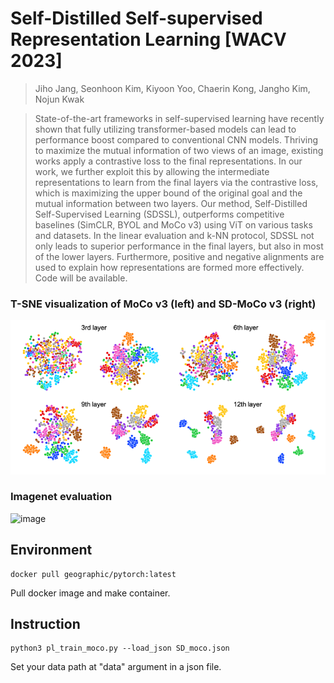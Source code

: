 # Self-Distilled Self-supervised Representation Learning [WACV 2023]

> Jiho Jang, Seonhoon Kim, Kiyoon Yoo, Chaerin Kong, Jangho Kim, Nojun Kwak

> State-of-the-art frameworks in self-supervised learning have recently shown that fully utilizing transformer-based models can lead to performance boost compared to conventional CNN models. Thriving to maximize the mutual information of two views of an image, existing works apply a contrastive loss to the final representations. In our work, we further exploit this by allowing the intermediate representations to learn from the final layers via the contrastive loss, which is maximizing the upper bound of the original goal and the mutual information between two layers. Our method, Self-Distilled Self-Supervised Learning (SDSSL), outperforms competitive baselines (SimCLR, BYOL and MoCo v3) using ViT on various tasks and datasets. In the linear evaluation and k-NN protocol, SDSSL not only leads to superior performance in the final layers, but also in most of the lower layers. Furthermore, positive and negative alignments are used to explain how representations are formed more effectively. Code will be available.


### T-SNE visualization of MoCo v3 (left) and SD-MoCo v3 (right)
![img.png](img.png)

### Imagenet evaluation

<img width="1404" alt="image" src="https://user-images.githubusercontent.com/66506438/232485228-9b29bdd7-eec3-4d8f-ac41-bcbb04eb2c15.png">


## Environment

```
docker pull geographic/pytorch:latest
```

Pull docker image and make container.

## Instruction

```
python3 pl_train_moco.py --load_json SD_moco.json
```

Set your data path at "data" argument in a json file.

